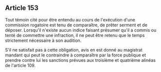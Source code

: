 Article 153
----
Tout témoin cité pour être entendu au cours de l'exécution d'une commission
rogatoire est tenu de comparaître, de prêter serment et de déposer. Lorsqu'il
n'existe aucun indice faisant présumer qu'il a commis ou tenté de commettre une
infraction, il ne peut être retenu que le temps strictement nécessaire à son
audition.

S'il ne satisfait pas à cette obligation, avis en est donné au magistrat mandant
qui peut le contraindre à comparaître par la force publique et prendre contre
lui les sanctions prévues aux troisième et quatrième alinéas de l'article 109.

